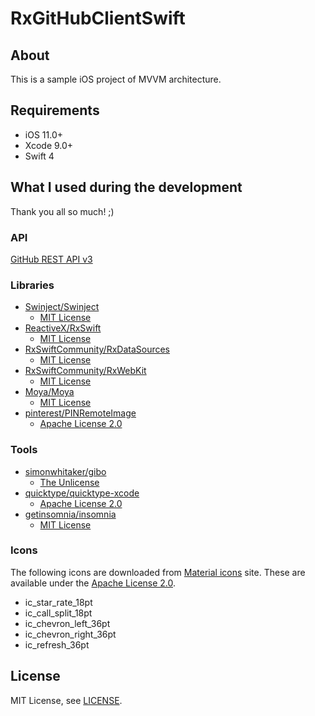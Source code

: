 # RxGitHubClientSwift

## About
This is a sample iOS project of MVVM architecture.

## Requirements
* iOS 11.0+
* Xcode 9.0+
* Swift 4

## What I used during the development
Thank you all so much! ;)

### API
[GitHub REST API v3](https://developer.github.com/v3/)

### Libraries
* [Swinject/Swinject](https://github.com/Swinject/Swinject)
  - [MIT License](https://github.com/Swinject/Swinject/blob/master/LICENSE.txt)
* [ReactiveX/RxSwift](https://github.com/ReactiveX/RxSwift)
  - [MIT License](https://github.com/ReactiveX/RxSwift/blob/master/LICENSE.md)
* [RxSwiftCommunity/RxDataSources](https://github.com/RxSwiftCommunity/RxDataSources)
  - [MIT License](https://github.com/RxSwiftCommunity/RxDataSources/blob/master/LICENSE.md)
* [RxSwiftCommunity/RxWebKit](https://github.com/RxSwiftCommunity/RxWebKit)
  - [MIT License](https://github.com/RxSwiftCommunity/RxWebKit/blob/master/LICENSE.md)
* [Moya/Moya](https://github.com/Moya/Moya)
  - [MIT License](https://github.com/Moya/Moya/blob/master/License.md)
* [pinterest/PINRemoteImage](https://github.com/pinterest/PINRemoteImage)
  - [Apache License 2.0](https://github.com/pinterest/PINRemoteImage/blob/master/LICENSE)

### Tools
* [simonwhitaker/gibo](https://github.com/simonwhitaker/gibo)
  - [The Unlicense](https://github.com/simonwhitaker/gibo/blob/master/UNLICENSE)
* [quicktype/quicktype-xcode](https://github.com/quicktype/quicktype-xcode)
  - [Apache License 2.0](https://github.com/quicktype/quicktype-xcode/blob/master/LICENSE)
* [getinsomnia/insomnia](https://github.com/getinsomnia/insomnia)
  - [MIT License](https://github.com/getinsomnia/insomnia/blob/develop/LICENSE)

### Icons
The following icons are downloaded from [Material icons](https://material.io/icons/) site. These are available under the [Apache License 2.0](https://github.com/google/material-design-icons/blob/master/LICENSE).

* ic_star_rate_18pt
* ic_call_split_18pt
* ic_chevron_left_36pt
* ic_chevron_right_36pt
* ic_refresh_36pt

## License
MIT License, see [LICENSE](/LICENSE.md).
